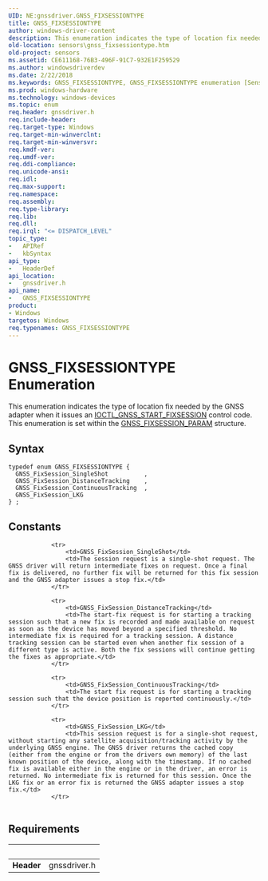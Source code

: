 ```yaml
---
UID: NE:gnssdriver.GNSS_FIXSESSIONTYPE
title: GNSS_FIXSESSIONTYPE
author: windows-driver-content
description: This enumeration indicates the type of location fix needed by the GNSS adapter when it issues an IOCTL_GNSS_START_FIXSESSION control code. This enumeration is set within the GNSS_FIXSESSION_PARAM structure.
old-location: sensors\gnss_fixsessiontype.htm
old-project: sensors
ms.assetid: CE611168-76B3-496F-91C7-932E1F259529
ms.author: windowsdriverdev
ms.date: 2/22/2018
ms.keywords: GNSS_FIXSESSIONTYPE, GNSS_FIXSESSIONTYPE enumeration [Sensor Devices], GNSS_FixSession_ContinuousTracking, GNSS_FixSession_DistanceTracking, GNSS_FixSession_LKG, GNSS_FixSession_SingleShot, gnssdriver/GNSS_FIXSESSIONTYPE, gnssdriver/GNSS_FixSession_ContinuousTracking, gnssdriver/GNSS_FixSession_DistanceTracking, gnssdriver/GNSS_FixSession_LKG, gnssdriver/GNSS_FixSession_SingleShot, sensors.gnss_fixsessiontype
ms.prod: windows-hardware
ms.technology: windows-devices
ms.topic: enum
req.header: gnssdriver.h
req.include-header: 
req.target-type: Windows
req.target-min-winverclnt: 
req.target-min-winversvr: 
req.kmdf-ver: 
req.umdf-ver: 
req.ddi-compliance: 
req.unicode-ansi: 
req.idl: 
req.max-support: 
req.namespace: 
req.assembly: 
req.type-library: 
req.lib: 
req.dll: 
req.irql: "<= DISPATCH_LEVEL"
topic_type:
-	APIRef
-	kbSyntax
api_type:
-	HeaderDef
api_location:
-	gnssdriver.h
api_name:
-	GNSS_FIXSESSIONTYPE
product:
- Windows
targetos: Windows
req.typenames: GNSS_FIXSESSIONTYPE
---
```


# GNSS_FIXSESSIONTYPE Enumeration
This enumeration indicates the type of location fix needed by the GNSS adapter when it issues an <a href="https://msdn.microsoft.com/library/windows/hardware/dn917750">IOCTL_GNSS_START_FIXSESSION</a> control code. This enumeration is set within the <a href="https://msdn.microsoft.com/library/windows/hardware/dn925152">GNSS_FIXSESSION_PARAM</a> structure.

## Syntax
```
typedef enum GNSS_FIXSESSIONTYPE {
  GNSS_FixSession_SingleShot          ,
  GNSS_FixSession_DistanceTracking    ,
  GNSS_FixSession_ContinuousTracking  ,
  GNSS_FixSession_LKG
} ;
```

## Constants

<table>
            
                <tr>
                    <td>GNSS_FixSession_SingleShot</td>
                    <td>The session request is a single-shot request. The GNSS driver will return intermediate fixes on request. Once a final fix is delivered, no further fix will be returned for this fix session and the GNSS adapter issues a stop fix.</td>
                </tr>
            
                <tr>
                    <td>GNSS_FixSession_DistanceTracking</td>
                    <td>The start-fix request is for starting a tracking session such that a new fix is recorded and made available on request as soon as the device has moved beyond a specified threshold. No intermediate fix is required for a tracking session. A distance tracking session can be started even when another fix session of a different type is active. Both the fix sessions will continue getting the fixes as appropriate.</td>
                </tr>
            
                <tr>
                    <td>GNSS_FixSession_ContinuousTracking</td>
                    <td>The start fix request is for starting a tracking session such that the device position is reported continuously.</td>
                </tr>
            
                <tr>
                    <td>GNSS_FixSession_LKG</td>
                    <td>This session request is for a single-shot request, without starting any satellite acquisition/tracking activity by the underlying GNSS engine. The GNSS driver returns the cached copy (either from the engine or from the drivers own memory) of the last known position of the device, along with the timestamp. If no cached fix is available either in the engine or in the driver, an error is returned. No intermediate fix is returned for this session. Once the LKG fix or an error fix is returned the GNSS adapter issues a stop fix.</td>
                </tr>
</table>


## Requirements
| &nbsp; | &nbsp; |
| ---- |:---- |
| **Header** | gnssdriver.h |